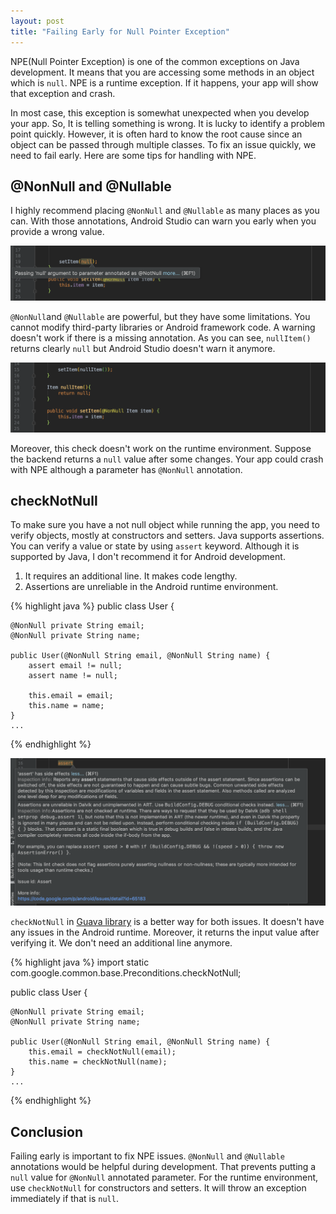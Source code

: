 ```yaml
---
layout: post
title: "Failing Early for Null Pointer Exception"
---
```


NPE(Null Pointer Exception) is one of the common exceptions on Java development. It means that you are accessing some methods in an object which is `null`. NPE is a runtime exception. If it happens, your app will show that exception and crash.

In most case, this exception is somewhat unexpected when you develop your app. So, It is telling something is wrong. It is lucky to identify a problem point quickly. However, it is often hard to know the root cause since an object can be passed through multiple classes. To fix an issue quickly, we need to fail early. Here are some tips for handling with NPE.


## @NonNull and @Nullable
I highly recommend placing `@NonNull` and `@Nullable` as many places as you can. With those annotations, Android Studio can warn you early when you provide a wrong value.

![NonNull](/images/2018/12-30/nonnull.png)

`@NonNull`and `@Nullable` are powerful, but they have some limitations. You cannot modify third-party libraries or Android framework code. A warning doesn't work if there is a missing annotation. As you can see, `nullItem()` returns clearly `null` but Android Studio doesn't warn it anymore.

![NonNull](/images/2018/12-30/nonnull2.png)

Moreover, this check doesn't work on the runtime environment. Suppose the backend returns a `null` value after some changes. Your app could crash with NPE although a parameter has `@NonNull` annotation.

## checkNotNull

To make sure you have a not null object while running the app, you need to verify objects, mostly at constructors and setters. Java supports assertions. You can verify a value or state by using `assert` keyword. Although it is supported by Java, I don't recommend it for Android development.

1. It requires an additional line. It makes code lengthy.
2. Assertions are unreliable in the Android runtime environment.

{% highlight java %}
public class User {

    @NonNull private String email;
    @NonNull private String name;

    public User(@NonNull String email, @NonNull String name) {
        assert email != null;
        assert name != null;

        this.email = email;
        this.name = name;
    }
    ...
{% endhighlight %}

![Assert](/images/2018/12-30/assert.png)

`checkNotNull` in [Guava library](https://github.com/google/guava) is a better way for both issues. It doesn't have any issues in the Android runtime. Moreover, it returns the input value after verifying it. We don't need an additional line anymore.

{% highlight java %}
import static com.google.common.base.Preconditions.checkNotNull;

public class User {

    @NonNull private String email;
    @NonNull private String name;

    public User(@NonNull String email, @NonNull String name) {
        this.email = checkNotNull(email);
        this.name = checkNotNull(name);
    }
    ...
{% endhighlight %}

## Conclusion

Failing early is important to fix NPE issues. `@NonNull` and `@Nullable` annotations would be helpful during development. That prevents putting a `null` value for `@NonNull` annotated parameter. For the runtime environment, use `checkNotNull` for constructors and setters. It will throw an exception immediately if that is `null`.
